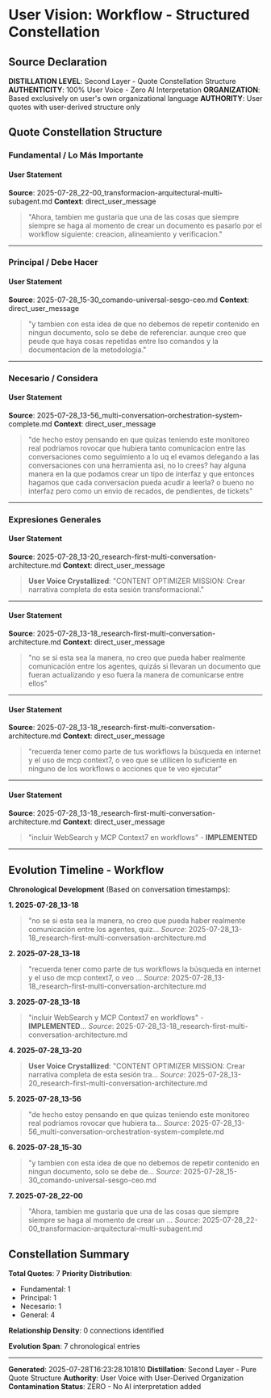 # User Vision: Workflow - Structured Constellation

## Source Declaration
**DISTILLATION LEVEL**: Second Layer - Quote Constellation Structure
**AUTHENTICITY**: 100% User Voice - Zero AI Interpretation
**ORGANIZATION**: Based exclusively on user's own organizational language
**AUTHORITY**: User quotes with user-derived structure only

## Quote Constellation Structure

### Fundamental / Lo Más Importante

#### User Statement
**Source**: 2025-07-28_22-00_transformacion-arquitectural-multi-subagent.md
**Context**: direct_user_message

> "Ahora, tambien me gustaria que una de las cosas que siempre siempre se haga al momento de crear un documento es pasarlo por el workflow siguiente: creacion, alineamiento y verificacion."

---

### Principal / Debe Hacer

#### User Statement
**Source**: 2025-07-28_15-30_comando-universal-sesgo-ceo.md
**Context**: direct_user_message

> "y tambien con esta idea de que no debemos de repetir contenido en ningun documento, solo se debe de referenciar. aunque creo que peude que haya cosas repetidas entre lso comandos y la documentacion de la metodologia."

---

### Necesario / Considera

#### User Statement
**Source**: 2025-07-28_13-56_multi-conversation-orchestration-system-complete.md
**Context**: direct_user_message

> "de hecho estoy pensando en que quizas teniendo este monitoreo real podriamos rovocar que hubiera tanto comunicacion entre las conversaciones como seguimiento a lo uq el evamos delegando a las conversaciones con una herramienta asi, no lo crees? hay alguna manera en la que podamos crear un tipo de interfaz y que entonces hagamos que cada conversacion pueda acudir a leerla? o bueno no interfaz pero como un envio de recados, de pendientes, de tickets"

---

### Expresiones Generales

#### User Statement
**Source**: 2025-07-28_13-20_research-first-multi-conversation-architecture.md
**Context**: direct_user_message

> **User Voice Crystallized**: "CONTENT OPTIMIZER MISSION: Crear narrativa completa de esta sesión transformacional."

---

#### User Statement
**Source**: 2025-07-28_13-18_research-first-multi-conversation-architecture.md
**Context**: direct_user_message

> "no se si esta sea la manera, no creo que pueda haber realmente comunicación entre los agentes, quizás si llevaran un documento que fueran actualizando y eso fuera la manera de comunicarse entre ellos"

---

#### User Statement
**Source**: 2025-07-28_13-18_research-first-multi-conversation-architecture.md
**Context**: direct_user_message

> "recuerda tener como parte de tus workflows la búsqueda en internet y el uso de mcp context7, o veo que se utilicen lo suficiente en ninguno de los workflows o acciones que te veo ejecutar"

---

#### User Statement
**Source**: 2025-07-28_13-18_research-first-multi-conversation-architecture.md
**Context**: direct_user_message

> "incluir WebSearch y MCP Context7 en workflows" - **IMPLEMENTED**

---

## Evolution Timeline - Workflow

**Chronological Development** (Based on conversation timestamps):

**1. 2025-07-28_13-18**
> "no se si esta sea la manera, no creo que pueda haber realmente comunicación entre los agentes, quiz...
*Source*: 2025-07-28_13-18_research-first-multi-conversation-architecture.md

**2. 2025-07-28_13-18**
> "recuerda tener como parte de tus workflows la búsqueda en internet y el uso de mcp context7, o veo ...
*Source*: 2025-07-28_13-18_research-first-multi-conversation-architecture.md

**3. 2025-07-28_13-18**
> "incluir WebSearch y MCP Context7 en workflows" - **IMPLEMENTED**...
*Source*: 2025-07-28_13-18_research-first-multi-conversation-architecture.md

**4. 2025-07-28_13-20**
> **User Voice Crystallized**: "CONTENT OPTIMIZER MISSION: Crear narrativa completa de esta sesión tra...
*Source*: 2025-07-28_13-20_research-first-multi-conversation-architecture.md

**5. 2025-07-28_13-56**
> "de hecho estoy pensando en que quizas teniendo este monitoreo real podriamos rovocar que hubiera ta...
*Source*: 2025-07-28_13-56_multi-conversation-orchestration-system-complete.md

**6. 2025-07-28_15-30**
> "y tambien con esta idea de que no debemos de repetir contenido en ningun documento, solo se debe de...
*Source*: 2025-07-28_15-30_comando-universal-sesgo-ceo.md

**7. 2025-07-28_22-00**
> "Ahora, tambien me gustaria que una de las cosas que siempre siempre se haga al momento de crear un ...
*Source*: 2025-07-28_22-00_transformacion-arquitectural-multi-subagent.md

## Constellation Summary

**Total Quotes**: 7
**Priority Distribution**: 
- Fundamental: 1
- Principal: 1
- Necesario: 1
- General: 4

**Relationship Density**: 0 connections identified

**Evolution Span**: 7 chronological entries

---

**Generated**: 2025-07-28T16:23:28.101810
**Distillation**: Second Layer - Pure Quote Structure
**Authority**: User Voice with User-Derived Organization
**Contamination Status**: ZERO - No AI interpretation added
